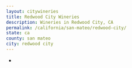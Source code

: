 ```yaml
---
layout: citywineries
title: Redwood City Wineries
description: Wineries in Redwood City, CA
permalink: /california/san-mateo/redwood-city/
state: ca
county: san mateo
city: redwood city
---
```

-
